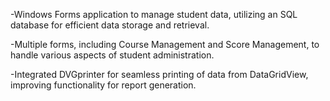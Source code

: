 -Windows Forms application to manage student data, utilizing an SQL database for efficient data storage and retrieval.

-Multiple forms, including Course Management and Score Management, to handle various aspects of student administration.

-Integrated DVGprinter for seamless printing of data from DataGridView, improving functionality for report generation.
